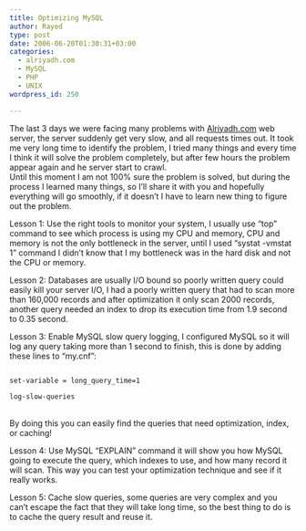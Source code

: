 ```yaml
---
title: Optimizing MySQL
author: Rayed
type: post
date: 2006-06-20T01:30:31+03:00
categories:
  - alriyadh.com
  - MySQL
  - PHP
  - UNIX
wordpress_id: 250

---
```

<p>The last 3 days we were facing many problems with <a href="http://www.alriyadh.com/">Alriyadh.com</a> web server, the server suddenly get very slow, and all requests times out. It took me very long time to identify the problem, I tried many things and every time I think it will solve the problem completely, but after few hours the problem appear again and he server start to crawl.<br />
Until this moment I am not 100% sure the problem is solved, but during the process I learned many things, so I&#8217;ll share it with you and hopefully everything will go smoothly, if it doesn&#8217;t I have to learn new thing to figure out the problem.</p>
<p>Lesson 1: Use the right tools to monitor your system, I usually use &#8220;top&#8221; command to see which process is using my CPU and memory, CPU and memory is not the only bottleneck in the server, until I used &#8220;systat -vmstat 1&#8221; command I didn&#8217;t know that I my bottleneck was in the hard disk and not the CPU or memory.</p>
<p>Lesson 2: Databases are usually I/O bound so poorly written query could easily kill your server I/O, I had a poorly written query that had to scan more than 160,000 records and after optimization it only scan 2000 records, another query needed an index to drop its execution time from 1.9 second to 0.35 second.</p>
<p>Lesson 3: Enable MySQL slow query logging, I configured MySQL so it will log any query taking more than 1 second to finish, this is done by adding these lines to &#8220;my.cnf&#8221;:<br />
<code><br />
set-variable = long_query_time=1<br />
log-slow-queries<br />
</code><br />
By doing this you can easily find the queries that need optimization, index, or caching!</p>
<p>Lesson 4: Use MySQL &#8220;EXPLAIN&#8221; command it will show you how MySQL going to execute the query, which indexes to use, and how many record it will scan. This way you can test your optimization technique and see if it really works.</p>
<p>Lesson 5: Cache slow queries, some queries are very complex and you can&#8217;t escape the fact that they will take long time, so the best thing to do is to cache the query result and reuse it.</p>
